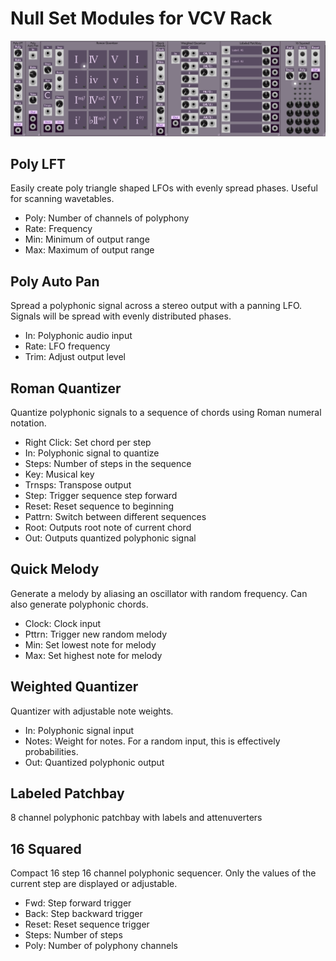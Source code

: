 # Null Set Modules for VCV Rack

![Screenshot](https://github.com/nicholas-j-denning/NullSet/blob/main/Screenshot.png)

## Poly LFT

Easily create poly triangle shaped LFOs with evenly spread phases. Useful for scanning wavetables.

- Poly: Number of channels of polyphony
- Rate: Frequency
- Min: Minimum of output range
- Max: Maximum of output range

## Poly Auto Pan

Spread a polyphonic signal across a stereo output with a panning LFO. Signals will be spread with evenly distributed phases.

- In: Polyphonic audio input
- Rate: LFO frequency
- Trim: Adjust output level

## Roman Quantizer

Quantize polyphonic signals to a sequence of chords using Roman numeral notation.

- Right Click: Set chord per step
- In: Polyphonic signal to quantize
- Steps: Number of steps in the sequence
- Key: Musical key
- Trnsps: Transpose output
- Step: Trigger sequence step forward
- Reset: Reset sequence to beginning
- Pattrn: Switch between different sequences
- Root: Outputs root note of current chord
- Out: Outputs quantized polyphonic signal

## Quick Melody

Generate a melody by aliasing an oscillator with random frequency. Can also generate polyphonic chords.

- Clock: Clock input
- Pttrn: Trigger new random melody
- Min: Set lowest note for melody
- Max: Set highest note for melody

## Weighted Quantizer

Quantizer with adjustable note weights.

- In: Polyphonic signal input
- Notes: Weight for notes. For a random input, this is effectively probabilities.
- Out: Quantized polyphonic output

## Labeled Patchbay

8 channel polyphonic patchbay with labels and attenuverters

## 16 Squared

Compact 16 step 16 channel polyphonic sequencer. Only the values of the current step are displayed or adjustable.

- Fwd: Step forward trigger
- Back: Step backward trigger
- Reset: Reset sequence trigger
- Steps: Number of steps
- Poly: Number of polyphony channels
